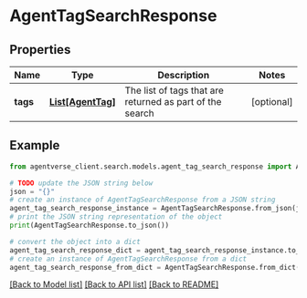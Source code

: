 # AgentTagSearchResponse


## Properties

Name | Type | Description | Notes
------------ | ------------- | ------------- | -------------
**tags** | [**List[AgentTag]**](AgentTag.md) | The list of tags that are returned as part of the search | [optional] 

## Example

```python
from agentverse_client.search.models.agent_tag_search_response import AgentTagSearchResponse

# TODO update the JSON string below
json = "{}"
# create an instance of AgentTagSearchResponse from a JSON string
agent_tag_search_response_instance = AgentTagSearchResponse.from_json(json)
# print the JSON string representation of the object
print(AgentTagSearchResponse.to_json())

# convert the object into a dict
agent_tag_search_response_dict = agent_tag_search_response_instance.to_dict()
# create an instance of AgentTagSearchResponse from a dict
agent_tag_search_response_from_dict = AgentTagSearchResponse.from_dict(agent_tag_search_response_dict)
```
[[Back to Model list]](../README.md#documentation-for-models) [[Back to API list]](../README.md#documentation-for-api-endpoints) [[Back to README]](../README.md)


